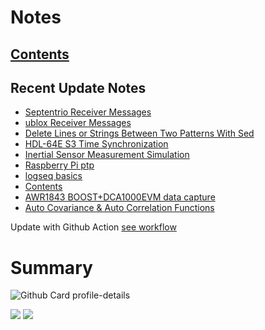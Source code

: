 <!--
**dino920135/dino920135** is a ✨ _special_ ✨ repository because its `README.md` (this file) appears on your GitHub profile.
-->
<!-- # About me -->
# Notes
## [Contents](https://dino920135.github.io/Notes/#/page/contents)
## Recent Update Notes
<!-- BLOG-POST-LIST:START -->
- [Septentrio Receiver Messages](https://dino920135.github.io/Notes//#/page/Septentrio%20Receiver%20Messages)
- [ublox Receiver Messages](https://dino920135.github.io/Notes//#/page/ublox%20Receiver%20Messages)
- [Delete Lines or Strings Between Two Patterns With Sed](https://dino920135.github.io/Notes//#/page/Delete%20Lines%20or%20Strings%20Between%20Two%20Patterns%20With%20Sed)
- [HDL-64E S3 Time Synchronization](https://dino920135.github.io/Notes//#/page/HDL-64E%20S3%20Time%20Synchronization)
- [Inertial Sensor Measurement Simulation](https://dino920135.github.io/Notes//#/page/Inertial%20Sensor%20Measurement%20Simulation)
- [Raspberry Pi ptp](https://dino920135.github.io/Notes//#/page/Raspberry%20Pi%20ptp)
- [logseq basics](https://dino920135.github.io/Notes//#/page/logseq%20basics)
- [Contents](https://dino920135.github.io/Notes//#/page/Contents)
- [AWR1843 BOOST+DCA1000EVM data capture](https://dino920135.github.io/Notes//#/page/AWR1843%20BOOST+DCA1000EVM%20data%20capture)
- [Auto Covariance & Auto Correlation Functions](https://dino920135.github.io/Notes//#/page/Auto%20Covariance%20&%20Auto%20Correlation%20Functions)
<!-- BLOG-POST-LIST:END -->

Update with Github Action [see workflow](https://github.com/dino920135/dino920135/tree/main/.github/workflows)

# Summary
![Github Card profile-details](http://github-profile-summary-cards.vercel.app/api/cards/profile-details?username=dino920135&theme=github_dark)

![](http://github-profile-summary-cards.vercel.app/api/cards/stats?username=dino920135&theme=github_dark) ![](http://github-profile-summary-cards.vercel.app/api/cards/repos-per-language?username=dino920135&theme=github_dark)

